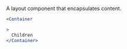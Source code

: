 A layout component that encapsulates content.

<div class="examples">

</div>

```jsx
<Container

>
  Children
</Container>
```
